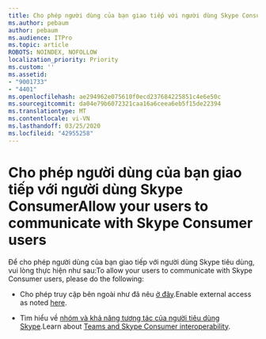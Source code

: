 ```yaml
---
title: Cho phép người dùng của bạn giao tiếp với người dùng Skype Consumer
ms.author: pebaum
author: pebaum
ms.audience: ITPro
ms.topic: article
ROBOTS: NOINDEX, NOFOLLOW
localization_priority: Priority
ms.custom: ''
ms.assetid:
- "9001733"
- "4401"
ms.openlocfilehash: ae294962e075610f0ecd237684225851c4e6e50c
ms.sourcegitcommit: da04e79b6072321caa16a6ceea6eb5f15de22394
ms.translationtype: MT
ms.contentlocale: vi-VN
ms.lasthandoff: 03/25/2020
ms.locfileid: "42955258"
---
```

# <a name="allow-your-users-to-communicate-with-skype-consumer-users"></a><span data-ttu-id="f03b8-102">Cho phép người dùng của bạn giao tiếp với người dùng Skype Consumer</span><span class="sxs-lookup"><span data-stu-id="f03b8-102">Allow your users to communicate with Skype Consumer users</span></span>

<span data-ttu-id="f03b8-103">Để cho phép người dùng của bạn giao tiếp với người dùng Skype tiêu dùng, vui lòng thực hiện như sau:</span><span class="sxs-lookup"><span data-stu-id="f03b8-103">To allow your users to communicate with Skype Consumer users, please do the following:</span></span>

- <span data-ttu-id="f03b8-104">Cho phép truy cập bên ngoài như đã nêu [ở đây](https://docs.microsoft.com/microsoftteams/manage-external-access#allow-or-block-domains).</span><span class="sxs-lookup"><span data-stu-id="f03b8-104">Enable external access as noted [here](https://docs.microsoft.com/microsoftteams/manage-external-access#allow-or-block-domains).</span></span>

- <span data-ttu-id="f03b8-105">Tìm hiểu về [nhóm và khả năng tương tác của người tiêu dùng Skype](https://docs.microsoft.com/microsoftteams/teams-skype-interop).</span><span class="sxs-lookup"><span data-stu-id="f03b8-105">Learn about [Teams and Skype Consumer interoperability](https://docs.microsoft.com/microsoftteams/teams-skype-interop).</span></span>
